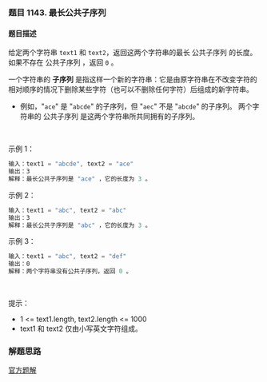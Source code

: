 ### 题目 1143. 最长公共子序列
#### 题目描述
给定两个字符串 `text1` 和 `text2`，返回这两个字符串的最长 公共子序列 的长度。如果不存在 公共子序列 ，返回 `0` 。

一个字符串的 **子序列** 是指这样一个新的字符串：它是由原字符串在不改变字符的相对顺序的情况下删除某些字符（也可以不删除任何字符）后组成的新字符串。

- 例如，"`ace`" 是 "`abcde`" 的子序列，但 "`aec`" 不是 "`abcde`" 的子序列。
两个字符串的 公共子序列 是这两个字符串所共同拥有的子序列。

 

示例 1：

```js
输入：text1 = "abcde", text2 = "ace" 
输出：3  
解释：最长公共子序列是 "ace" ，它的长度为 3 。
```
示例 2：

```js
输入：text1 = "abc", text2 = "abc"
输出：3
解释：最长公共子序列是 "abc" ，它的长度为 3 。
```
示例 3：

```js
输入：text1 = "abc", text2 = "def"
输出：0
解释：两个字符串没有公共子序列，返回 0 。
```
 

提示：

- 1 <= text1.length, text2.length <= 1000
- text1 和 text2 仅由小写英文字符组成。

### 解题思路
[官方题解](https://leetcode.cn/problems/longest-common-subsequence/solution/zui-chang-gong-gong-zi-xu-lie-by-leetcod-y7u0/)